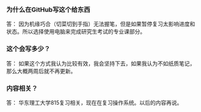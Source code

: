 ### 为什么在GitHub写这个给东西
答： 因为机缘巧合（切菜切到手指）无法握笔，但是如果暂停复习太影响进度和状态。所以选择使用电脑来完成研究生考试的专业课部分。
### 这个会写多少？
答： 如果这个方式我认为比较有效，我会坚持下去，如果我认为不如纸质笔记，那么大概两周后就不再更新。
### 内容相关？
答： 华东理工大学815复习相关，现在在复习操作系统。以后的内容再说。

